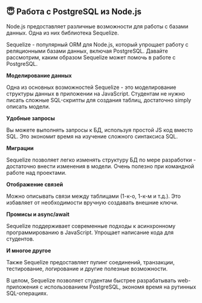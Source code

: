## 😇 Работа с PostgreSQL из Node.js

Node.js предоставляет различные возможности для работы с базами данных. Одна из них библиотека Sequelize.

Sequelize - популярный ORM для Node.js, который упрощает работу с реляционными базами данных, включая PostgreSQL. Давайте рассмотрим, каким образом Sequelize может помочь в работе с PostgreSQL.


**Моделирование данных**

Одна из основных возможностей Sequelize - это моделирование структуры данных в приложении на JavaScript. Студентам не нужно писать сложные SQL-скрипты для создания таблиц, достаточно simply описать модели.


**Удобные запросы** 

Вы можете выполнять запросы к БД, используя простой JS код вместо SQL. Это экономит время на изучение сложного синтаксиса SQL.

**Миграции**

Sequelize позволяет легко изменять структуру БД по мере разработки - достаточно внести изменения в модели. Очень полезно при командной работе над проектами.

**Отображение связей**

Можно описывать связи между таблицами (1-к-о, 1-к-м и т.д.). Это избавляет от необходимости вручную создавать внешние ключи.

**Промисы и async/await**

Sequelize поддерживает современные подходы к асинхронному программированию в JavaScript. Упрощает написание кода для студентов.

**И многое другое**

Также Sequelize предоставляет пулинг соединений, транзакции, тестирование, логирование и другие полезные возможности.

В целом, Sequelize позволяет студентам быстрее разрабатывать web-приложения с использованием PostgreSQL, экономя время на рутинных SQL-операциях.